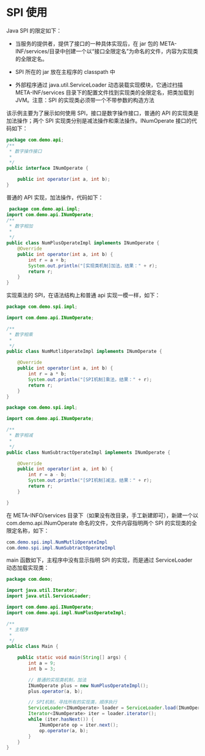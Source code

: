 # SPI 使用

Java SPI 的限定如下：

- 当服务的提供者，提供了接口的一种具体实现后，在 jar 包的 META-INF/services/目录中创建一个以“接口全限定名”为命名的文件，内容为实现类的全限定名。

- SPI 所在的 jar 放在主程序的 classpath 中

- 外部程序通过 java.util.ServiceLoader 动态装载实现模块，它通过扫描 META-INF/services 目录下的配置文件找到实现类的全限定名，把类加载到 JVM。注意：SPI 的实现类必须带一个不带参数的构造方法

该示例主要为了展示如何使用 SPI，接口是数字操作接口，普通的 API 的实现类是加法操作；两个 SPI 实现类分别是减法操作和乘法操作。INumOperate 接口的代码如下：

```java
package com.demo.api;
/**
 * 数字操作接口
 *
 */
public interface INumOperate {

    public int operator(int a, int b);
}
```

普通的 API 实现，加法操作，代码如下：

```java
 package com.demo.api.impl;
import com.demo.api.INumOperate;
/**
 * 数字相加
 *
 */
public class NumPlusOperateImpl implements INumOperate {
    @Override
    public int operator(int a, int b) {
        int r = a + b;
        System.out.println("[实现类机制]加法，结果：" + r);
        return r;
    }
}
```

实现乘法的 SPI，在语法结构上和普通 api 实现一模一样，如下：

```java
package com.demo.spi.impl;

import com.demo.api.INumOperate;

/**
 * 数字相乘
 *
 */
public class NumMutliOperateImpl implements INumOperate {

    @Override
    public int operator(int a, int b) {
        int r = a * b;
        System.out.println("[SPI机制]乘法，结果：" + r);
        return r;
    }
}

package com.demo.spi.impl;

import com.demo.api.INumOperate;

/**
 * 数字相减
 *
 */
public class NumSubtractOperateImpl implements INumOperate {

    @Override
    public int operator(int a, int b) {
        int r = a - b;
        System.out.println("[SPI机制]减法，结果：" + r);
        return r;
    }

}
```

在 META-INFO/services 目录下（如果没有改目录，手工新建即可），新建一个以 com.demo.api.INumOperate 命名的文件，文件内容指明两个 SPI 的实现类的全限定名称，如下：

```java
com.demo.spi.impl.NumMutliOperateImpl
com.demo.spi.impl.NumSubtractOperateImpl
```

main 函数如下，主程序中没有显示指明 SPI 的实现，而是通过 ServiceLoader 动态加载实现类：

```java
package com.demo;

import java.util.Iterator;
import java.util.ServiceLoader;

import com.demo.api.INumOperate;
import com.demo.api.impl.NumPlusOperateImpl;

/**
 * 主程序
 *
 */
public class Main {

    public static void main(String[] args) {
        int a = 9;
        int b = 3;

        // 普通的实现类机制，加法
        INumOperate plus = new NumPlusOperateImpl();
        plus.operator(a, b);

        // SPI机制，寻找所有的实现类，顺序执行
        ServiceLoader<INumOperate> loader = ServiceLoader.load(INumOperate.class); // 查找SPI实现类，并加载到jvm
        Iterator<INumOperate> iter = loader.iterator();
        while (iter.hasNext()) {
            INumOperate op = iter.next();
            op.operator(a, b);
        }
    }
}
```
